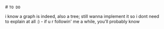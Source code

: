 # `TO DO`

i know a graph is indeed, also a tree; still wanna implement it so i dont need to explain at all :) - if u r followin' me a while, you'll probably know 
